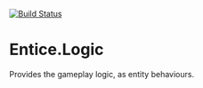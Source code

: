 [![Build Status](https://travis-ci.org/entice/logic.svg)](https://travis-ci.org/entice/logic)

Entice.Logic
========

Provides the gameplay logic, as entity behaviours.
